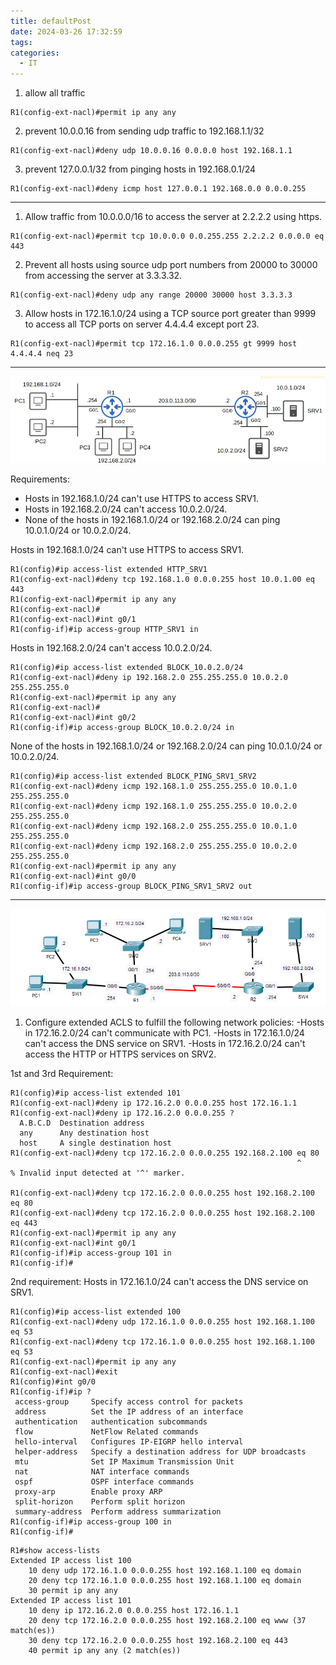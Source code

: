 ```yaml
---
title: defaultPost
date: 2024-03-26 17:32:59
tags: 
categories:
  - IT
---
```

1. allow all traffic
```
R1(config-ext-nacl)#permit ip any any
```

2. prevent 10.0.0.16 from sending udp traffic to 192.168.1.1/32
```
R1(config-ext-nacl)#deny udp 10.0.0.16 0.0.0.0 host 192.168.1.1
```

3. prevent 127.0.0.1/32 from pinging hosts in 192.168.0.1/24
```
R1(config-ext-nacl)#deny icmp host 127.0.0.1 192.168.0.0 0.0.0.255
```

---

1. Allow traffic from 10.0.0.0/16 to access the server at 2.2.2.2 using https.
```
R1(config-ext-nacl)#permit tcp 10.0.0.0 0.0.255.255 2.2.2.2 0.0.0.0 eq 443
```


2. Prevent all hosts using source udp port numbers from 20000 to 30000 from accessing the server at 3.3.3.32.

```
R1(config-ext-nacl)#deny udp any range 20000 30000 host 3.3.3.3
```

3. Allow hosts in 172.16.1.0/24 using a TCP source port greater than 9999 to access all TCP ports on server 4.4.4.4 except port 23.

```
R1(config-ext-nacl)#permit tcp 172.16.1.0 0.0.0.255 gt 9999 host 4.4.4.4 neq 23
```

---

![](../../images/Pasted%20image%2020240326173642.png)

Requirements:
  - Hosts in 192.168.1.0/24 can't use HTTPS to access SRV1.
  - Hosts in 192.168.2.0/24 can't access 10.0.2.0/24.
  - None of the hosts in 192.168.1.0/24 or 192.168.2.0/24 can ping 10.0.1.0/24 or 10.0.2.0/24.

Hosts in 192.168.1.0/24 can't use HTTPS to access SRV1.
```
R1(config)#ip access-list extended HTTP_SRV1
R1(config-ext-nacl)#deny tcp 192.168.1.0 0.0.0.255 host 10.0.1.00 eq 443
R1(config-ext-nacl)#permit ip any any
R1(config-ext-nacl)#
R1(config-ext-nacl)#int g0/1
R1(config-if)#ip access-group HTTP_SRV1 in
```

Hosts in 192.168.2.0/24 can't access 10.0.2.0/24.
```
R1(config)#ip access-list extended BLOCK_10.0.2.0/24
R1(config-ext-nacl)#deny ip 192.168.2.0 255.255.255.0 10.0.2.0 255.255.255.0
R1(config-ext-nacl)#permit ip any any 
R1(config-ext-nacl)#
R1(config-ext-nacl)#int g0/2
R1(config-if)#ip access-group BLOCK_10.0.2.0/24 in
```


None of the hosts in 192.168.1.0/24 or 192.168.2.0/24 can ping 10.0.1.0/24 or 10.0.2.0/24.

```
R1(config)#ip access-list extended BLOCK_PING_SRV1_SRV2
R1(config-ext-nacl)#deny icmp 192.168.1.0 255.255.255.0 10.0.1.0 255.255.255.0
R1(config-ext-nacl)#deny icmp 192.168.1.0 255.255.255.0 10.0.2.0 255.255.255.0
R1(config-ext-nacl)#deny icmp 192.168.2.0 255.255.255.0 10.0.1.0 255.255.255.0
R1(config-ext-nacl)#deny icmp 192.168.2.0 255.255.255.0 10.0.2.0 255.255.255.0
R1(config-ext-nacl)#permit ip any any
R1(config-ext-nacl)#int g0/0
R1(config-if)#ip access-group BLOCK_PING_SRV1_SRV2 out
```

---

![](../../images/Pasted%20image%2020240326220257.png)

1. Configure extended ACLS to fulfill the following network policies:
      -Hosts in 172.16.2.0/24 can't communicate with PC1.
      -Hosts in 172.16.1.0/24 can't access the DNS service on SRV1.
      -Hosts in 172.16.2.0/24 can't access the HTTP or HTTPS services on SRV2.


1st and 3rd Requirement: 
```
R1(config)#ip access-list extended 101
R1(config-ext-nacl)#deny ip 172.16.2.0 0.0.0.255 host 172.16.1.1
R1(config-ext-nacl)#deny ip 172.16.2.0 0.0.0.255 ?
  A.B.C.D  Destination address
  any      Any destination host
  host     A single destination host
R1(config-ext-nacl)#deny tcp 172.16.2.0 0.0.0.255 192.168.2.100 eq 80
                                                                ^
% Invalid input detected at '^' marker.
	
R1(config-ext-nacl)#deny tcp 172.16.2.0 0.0.0.255 host 192.168.2.100 eq 80
R1(config-ext-nacl)#deny tcp 172.16.2.0 0.0.0.255 host 192.168.2.100 eq 443
R1(config-ext-nacl)#permit ip any any
R1(config-ext-nacl)#int g0/1
R1(config-if)#ip access-group 101 in
R1(config-if)#
```


2nd requirement: Hosts in 172.16.1.0/24 can't access the DNS service on SRV1.
 ```
R1(config)#ip access-list extended 100
R1(config-ext-nacl)#deny udp 172.16.1.0 0.0.0.255 host 192.168.1.100 eq 53
R1(config-ext-nacl)#deny tcp 172.16.1.0 0.0.0.255 host 192.168.1.100 eq 53
R1(config-ext-nacl)#permit ip any any
R1(config-ext-nacl)#exit
R1(config)#int g0/0
R1(config-if)#ip ?
  access-group     Specify access control for packets
  address          Set the IP address of an interface
  authentication   authentication subcommands
  flow             NetFlow Related commands
  hello-interval   Configures IP-EIGRP hello interval
  helper-address   Specify a destination address for UDP broadcasts
  mtu              Set IP Maximum Transmission Unit
  nat              NAT interface commands
  ospf             OSPF interface commands
  proxy-arp        Enable proxy ARP
  split-horizon    Perform split horizon
  summary-address  Perform address summarization
R1(config-if)#ip access-group 100 in
R1(config-if)#
```

```
R1#show access-lists 
Extended IP access list 100
    10 deny udp 172.16.1.0 0.0.0.255 host 192.168.1.100 eq domain
    20 deny tcp 172.16.1.0 0.0.0.255 host 192.168.1.100 eq domain
    30 permit ip any any
Extended IP access list 101
    10 deny ip 172.16.2.0 0.0.0.255 host 172.16.1.1
    20 deny tcp 172.16.2.0 0.0.0.255 host 192.168.2.100 eq www (37 match(es))
    30 deny tcp 172.16.2.0 0.0.0.255 host 192.168.2.100 eq 443
    40 permit ip any any (2 match(es))
```